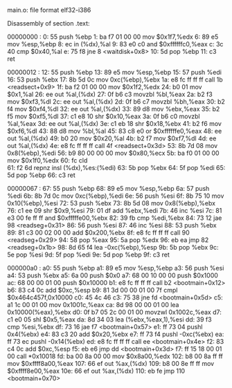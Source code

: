 
main.o:     file format elf32-i386


Disassembly of section .text:

00000000 <waitdisk>:
   0:	55                   	push   %ebp
   1:	ba f7 01 00 00       	mov    $0x1f7,%edx
   6:	89 e5                	mov    %esp,%ebp
   8:	ec                   	in     (%dx),%al
   9:	83 e0 c0             	and    $0xffffffc0,%eax
   c:	3c 40                	cmp    $0x40,%al
   e:	75 f8                	jne    8 <waitdisk+0x8>
  10:	5d                   	pop    %ebp
  11:	c3                   	ret    

00000012 <readsect>:
  12:	55                   	push   %ebp
  13:	89 e5                	mov    %esp,%ebp
  15:	57                   	push   %edi
  16:	53                   	push   %ebx
  17:	8b 5d 0c             	mov    0xc(%ebp),%ebx
  1a:	e8 fc ff ff ff       	call   1b <readsect+0x9>
  1f:	ba f2 01 00 00       	mov    $0x1f2,%edx
  24:	b0 01                	mov    $0x1,%al
  26:	ee                   	out    %al,(%dx)
  27:	0f b6 c3             	movzbl %bl,%eax
  2a:	b2 f3                	mov    $0xf3,%dl
  2c:	ee                   	out    %al,(%dx)
  2d:	0f b6 c7             	movzbl %bh,%eax
  30:	b2 f4                	mov    $0xf4,%dl
  32:	ee                   	out    %al,(%dx)
  33:	89 d8                	mov    %ebx,%eax
  35:	b2 f5                	mov    $0xf5,%dl
  37:	c1 e8 10             	shr    $0x10,%eax
  3a:	0f b6 c0             	movzbl %al,%eax
  3d:	ee                   	out    %al,(%dx)
  3e:	c1 eb 18             	shr    $0x18,%ebx
  41:	b2 f6                	mov    $0xf6,%dl
  43:	88 d8                	mov    %bl,%al
  45:	83 c8 e0             	or     $0xffffffe0,%eax
  48:	ee                   	out    %al,(%dx)
  49:	b0 20                	mov    $0x20,%al
  4b:	b2 f7                	mov    $0xf7,%dl
  4d:	ee                   	out    %al,(%dx)
  4e:	e8 fc ff ff ff       	call   4f <readsect+0x3d>
  53:	8b 7d 08             	mov    0x8(%ebp),%edi
  56:	b9 80 00 00 00       	mov    $0x80,%ecx
  5b:	ba f0 01 00 00       	mov    $0x1f0,%edx
  60:	fc                   	cld    
  61:	f2 6d                	repnz insl (%dx),%es:(%edi)
  63:	5b                   	pop    %ebx
  64:	5f                   	pop    %edi
  65:	5d                   	pop    %ebp
  66:	c3                   	ret    

00000067 <readseg>:
  67:	55                   	push   %ebp
  68:	89 e5                	mov    %esp,%ebp
  6a:	57                   	push   %edi
  6b:	8b 7d 0c             	mov    0xc(%ebp),%edi
  6e:	56                   	push   %esi
  6f:	8b 75 10             	mov    0x10(%ebp),%esi
  72:	53                   	push   %ebx
  73:	8b 5d 08             	mov    0x8(%ebp),%ebx
  76:	c1 ee 09             	shr    $0x9,%esi
  79:	01 df                	add    %ebx,%edi
  7b:	46                   	inc    %esi
  7c:	81 e3 00 fe ff ff    	and    $0xfffffe00,%ebx
  82:	39 fb                	cmp    %edi,%ebx
  84:	73 12                	jae    98 <readseg+0x31>
  86:	56                   	push   %esi
  87:	46                   	inc    %esi
  88:	53                   	push   %ebx
  89:	81 c3 00 02 00 00    	add    $0x200,%ebx
  8f:	e8 fc ff ff ff       	call   90 <readseg+0x29>
  94:	58                   	pop    %eax
  95:	5a                   	pop    %edx
  96:	eb ea                	jmp    82 <readseg+0x1b>
  98:	8d 65 f4             	lea    -0xc(%ebp),%esp
  9b:	5b                   	pop    %ebx
  9c:	5e                   	pop    %esi
  9d:	5f                   	pop    %edi
  9e:	5d                   	pop    %ebp
  9f:	c3                   	ret    

000000a0 <bootmain>:
  a0:	55                   	push   %ebp
  a1:	89 e5                	mov    %esp,%ebp
  a3:	56                   	push   %esi
  a4:	53                   	push   %ebx
  a5:	6a 00                	push   $0x0
  a7:	68 00 10 00 00       	push   $0x1000
  ac:	68 00 00 01 00       	push   $0x10000
  b1:	e8 fc ff ff ff       	call   b2 <bootmain+0x12>
  b6:	83 c4 0c             	add    $0xc,%esp
  b9:	81 3d 00 00 01 00 7f 	cmpl   $0x464c457f,0x10000
  c0:	45 4c 46 
  c3:	75 38                	jne    fd <bootmain+0x5d>
  c5:	a1 1c 00 01 00       	mov    0x1001c,%eax
  ca:	8d 98 00 00 01 00    	lea    0x10000(%eax),%ebx
  d0:	0f b7 05 2c 00 01 00 	movzwl 0x1002c,%eax
  d7:	c1 e0 05             	shl    $0x5,%eax
  da:	8d 34 03             	lea    (%ebx,%eax,1),%esi
  dd:	39 f3                	cmp    %esi,%ebx
  df:	73 16                	jae    f7 <bootmain+0x57>
  e1:	ff 73 04             	pushl  0x4(%ebx)
  e4:	83 c3 20             	add    $0x20,%ebx
  e7:	ff 73 f4             	pushl  -0xc(%ebx)
  ea:	ff 73 ec             	pushl  -0x14(%ebx)
  ed:	e8 fc ff ff ff       	call   ee <bootmain+0x4e>
  f2:	83 c4 0c             	add    $0xc,%esp
  f5:	eb e6                	jmp    dd <bootmain+0x3d>
  f7:	ff 15 18 00 01 00    	call   *0x10018
  fd:	ba 00 8a 00 00       	mov    $0x8a00,%edx
 102:	b8 00 8a ff ff       	mov    $0xffff8a00,%eax
 107:	66 ef                	out    %ax,(%dx)
 109:	b8 00 8e ff ff       	mov    $0xffff8e00,%eax
 10e:	66 ef                	out    %ax,(%dx)
 110:	eb fe                	jmp    110 <bootmain+0x70>
